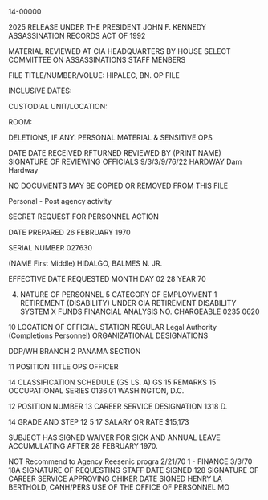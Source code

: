 14-00000

2025 RELEASE UNDER THE PRESIDENT JOHN F. KENNEDY ASSASSINATION RECORDS ACT OF 1992

MATERIAL REVIEWED AT CIA HEADQUARTERS BY
HOUSE SELECT COMMITTEE ON ASSASSINATIONS STAFF MENBERS

FILE TITLE/NUMBER/VOLUE: HIPALEC, BN.
OP FILE

INCLUSIVE DATES:

CUSTODIAL UNIT/LOCATION:

ROOM:

DELETIONS, IF ANY: PERSONAL MATERIAL & SENSITIVE OPS

DATE  DATE
RECEIVED  RFTURNED REVIEWED BY (PRINT NAME) SIGNATURE OF REVIEWING OFFICIALS
9/3/3/9/76/22 HARDWAY Dam Hardway

NO DOCUMENTS MAY BE COPIED OR REMOVED FROM THIS FILE

Personal - Post agency
activity

SECRET
REQUEST FOR PERSONNEL ACTION

DATE PREPARED
26 FEBRUARY 1970

SERIAL NUMBER
027630

(NAME First Middle)
HIDALGO, BALMES N. JR.

EFFECTIVE DATE REQUESTED
MONTH DAY
02 28
YEAR
70

4. NATURE OF PERSONNEL
5 CATEGORY OF EMPLOYMENT
1
RETIREMENT (DISABILITY) UNDER CIA RETIREMENT DISABILITY SYSTEM
X
FUNDS
FINANCIAL ANALYSIS NO.
CHARGEABLE
0235 0620

10 LOCATION OF OFFICIAL STATION
REGULAR
Legal Authority (Completions
Personnel)
ORGANIZATIONAL DESIGNATIONS

DDP/WH
BRANCH 2
PANAMA SECTION

11 POSITION TITLE
OPS OFFICER

14 CLASSIFICATION SCHEDULE (GS LS. A)
GS
15 REMARKS
15 OCCUPATIONAL SERIES
0136.01
WASHINGTON, D.C.

12 POSITION NUMBER
13 CAREER SERVICE DESIGNATION
1318
D.

14 GRADE AND STEP
12 5
17 SALARY OR RATE
$15,173

SUBJECT HAS SIGNED WAIVER FOR SICK AND ANNUAL LEAVE ACCUMULATING
AFTER 28 FEBRUARY 1970.

NOT Recommend to Agency
Reesenic progra 2/21/70
1 - FINANCE 3/3/70
18A SIGNATURE OF REQUESTING STAFF
DATE SIGNED
128 SIGNATURE OF CAREER SERVICE APPROVING OHIKER
DATE SIGNED
HENRY LA BERTHOLD, CANH/PERS
USE OF THE OFFICE OF PERSONNEL
MO